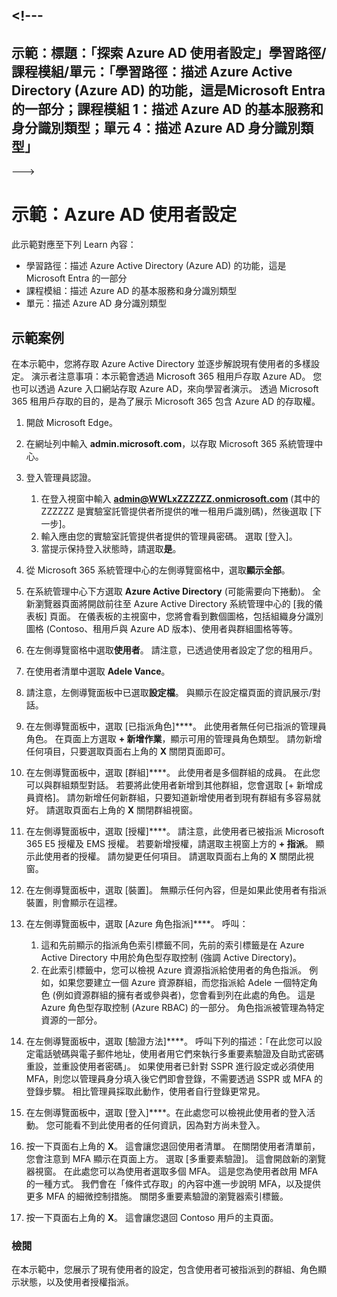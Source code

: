<a name="---"></a><!---
---
示範：標題：「探索 Azure AD 使用者設定」學習路徑/課程模組/單元：「學習路徑：描述 Azure Active Directory (Azure AD) 的功能，這是Microsoft Entra 的一部分；課程模組 1：描述 Azure AD 的基本服務和身分識別類型；單元 4：描述 Azure AD 身分識別類型」
---
--->

# <a name="demo-azure-ad-user-settings"></a>示範：Azure AD 使用者設定

此示範對應至下列 Learn 內容：

- 學習路徑：描述 Azure Active Directory (Azure AD) 的功能，這是 Microsoft Entra 的一部分
- 課程模組：描述 Azure AD 的基本服務和身分識別類型
- 單元：描述 Azure AD 身分識別類型

## <a name="demo-scenario"></a>示範案例

在本示範中，您將存取 Azure Active Directory 並逐步解說現有使用者的多樣設定。  演示者注意事項：本示範會透過 Microsoft 365 租用戶存取 Azure AD。 您也可以透過 Azure 入口網站存取 Azure AD，來向學習者演示。 透過 Microsoft 365 租用戶存取的目的，是為了展示 Microsoft 365 包含 Azure AD 的存取權。

1. 開啟 Microsoft Edge。

1. 在網址列中輸入 **admin.microsoft.com**，以存取 Microsoft 365 系統管理中心。

1. 登入管理員認證。
    1. 在登入視窗中輸入 **admin@WWLxZZZZZZ.onmicrosoft.com** (其中的 ZZZZZZ 是實驗室託管提供者所提供的唯一租用戶識別碼)，然後選取 [下一步]。
    1. 輸入應由您的實驗室託管提供者提供的管理員密碼。 選取 [登入]。
    1. 當提示保持登入狀態時，請選取**是**。

1. 從 Microsoft 365 系統管理中心的左側導覽窗格中，選取**顯示全部**。

1. 在系統管理中心下方選取 **Azure Active Directory** (可能需要向下捲動)。  全新瀏覽器頁面將開啟前往至 Azure Active Directory 系統管理中心的 [我的儀表板] 頁面。 在儀表板的主視窗中，您將會看到數個圖格，包括組織身分識別圖格 (Contoso、租用戶與 Azure AD 版本)、使用者與群組圖格等等。

1. 在左側導覽窗格中選取**使用者**。 請注意，已透過使用者設定了您的租用戶。

1. 在使用者清單中選取 **Adele Vance**。

1. 請注意，左側導覽面板中已選取**設定檔**。  與顯示在設定檔頁面的資訊展示/對話。

1. 在左側導覽面板中，選取 [已指派角色]****。  此使用者無任何已指派的管理員角色。  在頁面上方選取 **+ 新增作業**，顯示可用的管理員角色類型。  請勿新增任何項目，只要選取頁面右上角的 **X** 關閉頁面即可。

1. 在左側導覽面板中，選取 [群組]****。  此使用者是多個群組的成員。  在此您可以與群組類型對話。  若要將此使用者新增到其他群組，您會選取 [+ 新增成員資格]。  請勿新增任何新群組，只要知道新增使用者到現有群組有多容易就好。 請選取頁面右上角的 **X** 關閉群組視窗。

1. 在左側導覽面板中，選取 [授權]****。 請注意，此使用者已被指派 Microsoft 365 E5 授權及 EMS 授權。  若要新增授權，請選取主視窗上方的 **+ 指派**。  顯示此使用者的授權。 請勿變更任何項目。  請選取頁面右上角的 **X** 關閉此視窗。

1. 在左側導覽面板中，選取 [裝置]。  無顯示任何內容，但是如果此使用者有指派裝置，則會顯示在這裡。

1. 在左側導覽面板中，選取 [Azure 角色指派]****。  呼叫：
    1. 這和先前顯示的指派角色索引標籤不同，先前的索引標籤是在 Azure Active Directory 中用於角色型存取控制 (強調 Active Directory)。
    1. 在此索引標籤中，您可以檢視 Azure 資源指派給使用者的角色指派。 例如，如果您要建立一個 Azure 資源群組，而您指派給 Adele 一個特定角色 (例如資源群組的擁有者或參與者)，您會看到列在此處的角色。 這是 Azure 角色型存取控制 (Azure RBAC) 的一部分。 角色指派被管理為特定資源的一部分。

1. 在左側導覽面板中，選取 [驗證方法]****。  呼叫下列的描述：「在此您可以設定電話號碼與電子郵件地址，使用者用它們來執行多重要素驗證及自助式密碼重設，並重設使用者密碼」。 如果使用者已針對 SSPR 進行設定或必須使用 MFA，則您以管理員身分填入後它們即會登錄，不需要透過 SSPR 或 MFA 的登錄步驟。  相比管理員採取此動作，使用者自行登錄更常見。

1. 在左側導覽面板中，選取 [登入]****。在此處您可以檢視此使用者的登入活動。  您可能看不到此使用者的任何資訊，因為對方尚未登入。

1. 按一下頁面右上角的 **X**。 這會讓您退回使用者清單。  在關閉使用者清單前，您會注意到 MFA 顯示在頁面上方。  選取 [多重要素驗證]。  這會開啟新的瀏覽器視窗。  在此處您可以為使用者選取多個 MFA。  這是您為使用者啟用 MFA 的一種方式。  我們會在「條件式存取」的內容中進一步說明 MFA，以及提供更多 MFA 的細微控制措施。  關閉多重要素驗證的瀏覽器索引標籤。

1. 按一下頁面右上角的 **X**。 這會讓您退回 Contoso 用戶的主頁面。

### <a name="review"></a>檢閱

在本示範中，您展示了現有使用者的設定，包含使用者可被指派到的群組、角色顯示狀態，以及使用者授權指派。
